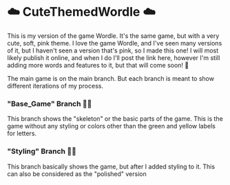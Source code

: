 # ☁️ CuteThemedWordle ☁️

This is my version of the game Wordle. It's the same game, but with a very cute, soft, pink theme. I love the game Wordle, and I've seen many versions of it, but I haven't seen a version that's pink, so I made this one! I will most likely publish it online, and when I do I'll post the link here, however I'm still adding more words and features to it, but that will come soon! 🥰

The main game is on the main branch. But each branch is meant to show different iterations of my process. 

### "Base_Game" Branch 🍄✨
This branch shows the "skeleton" or the basic parts of the game. This is the game without any styling or colors other than the green and yellow labels for letters.

### "Styling" Branch 💖🎨
This branch basically shows the game, but after I added styling to it. This can also be considered as the "polished" version

